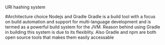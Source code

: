 URl hashing system

#Architecture choice
Nodejs and Gradle 
Gradle is a build tool with a focus on build automation and support for multi-language development and is termed as a powerful build system for the JVM. Reason behind using Gradle in building this system is due to its flexiblity. Also Gradle and npm are both open source tools that makes them easily accessable


